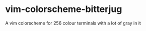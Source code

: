 vim-colorscheme-bitterjug
=========================

A vim colorscheme for 256 colour terminals with a lot of gray in it